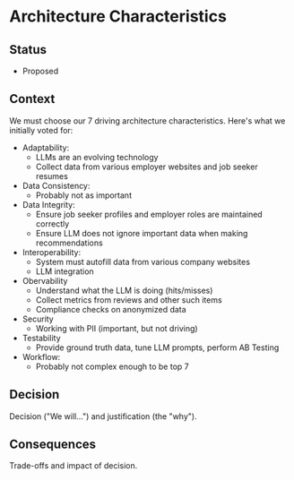 # Architecture Characteristics

## Status

- Proposed

## Context

We must choose our 7 driving architecture characteristics. Here's what we initially voted for:

- Adaptability:
  - LLMs are an evolving technology
  - Collect data from various employer websites and job seeker resumes
- Data Consistency:
  - Probably not as important
- Data Integrity:
  - Ensure job seeker profiles and employer roles are maintained correctly
  - Ensure LLM does not ignore important data when making recommendations
- Interoperability:
  - System must autofill data from various company websites
  - LLM integration
- Obervability
  - Understand what the LLM is doing (hits/misses)
  - Collect metrics from reviews and other such items
  - Compliance checks on anonymized data
- Security
  - Working with PII (important, but not driving)
- Testability
  - Provide ground truth data, tune LLM prompts, perform AB Testing
- Workflow:
  - Probably not complex enough to be top 7

## Decision

Decision ("We will...") and justification (the "why").

## Consequences

Trade-offs and impact of decision.
